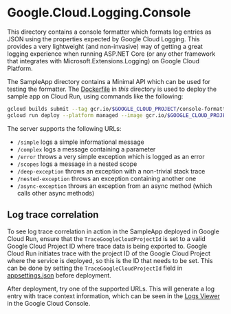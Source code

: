 # Google.Cloud.Logging.Console

This directory contains a console formatter which formats log
entries as JSON using the properties expected by Google Cloud
Logging. This provides a very lightweight (and non-invasive) way of
getting a great logging experience when running ASP.NET Core (or any
other framework that integrates with Microsoft.Extensions.Logging)
on Google Cloud Platform.

The SampleApp directory contains a Minimal API which can be used for
testing the formatter. The [Dockerfile](Dockerfile) in *this*
directory is used to deploy the sample app on Cloud Run, using
commands like the following:

```sh
gcloud builds submit --tag gcr.io/$GOOGLE_CLOUD_PROJECT/console-formatter
gcloud run deploy --platform managed --image gcr.io/$GOOGLE_CLOUD_PROJECT/console-formatter
```

The server supports the following URLs:

- `/simple` logs a simple informational message
- `/complex` logs a message containing a parameter
- `/error` throws a very simple exception which is logged as an error
- `/scopes` logs a message in a nested scope
- `/deep-exception` throws an exception with a non-trivial stack trace
- `/nested-exception` throws an exception containing another one
- `/async-exception` throws an exception from an async method (which
  calls other async methods)

## Log trace correlation

To see log trace correlation in action in the SampleApp deployed in Google Cloud Run,
ensure that the `TraceGoogleCloudProjectId` is set to a valid Google Cloud Project ID
where trace data is being exported to. Google Cloud Run initiates trace with the
project ID of the Google Cloud Project where the service is deployed, so this is the ID that
needs to be set. This can be done by setting the `TraceGoogleCloudProjectId`
field in [appsettings.json](SampleApp/appsettings.json) before deployment.

After deployment, try one of the supported URLs. This will generate a log entry with trace context information,
which can be seen in the [Logs Viewer](https://console.cloud.google.com/logs/viewer) in the Google Cloud Console.
